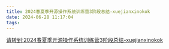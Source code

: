 ```yaml
---
title: 2024春夏季开源操作系统训练营3阶段总结-xuejianxinokok
date: 2024-06-28 11:17:04
tags:
---
```


[请转到:2024春夏季开源操作系统训练营3阶段总结-xuejianxinokok](https://gitee.com/xuejianxinokok/mysqldoc/blob/master/rust/arcos%E9%97%AE%E9%A2%98.md#arceos-lkmodel-%E4%BB%A3%E7%A0%81%E5%88%86%E6%9E%90)
